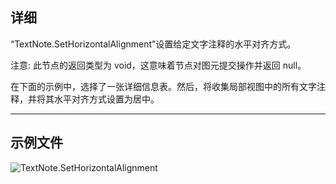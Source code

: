 ## 详细
“TextNote.SetHorizontalAlignment”设置给定文字注释的水平对齐方式。

注意: 此节点的返回类型为 void，这意味着节点对图元提交操作并返回 null。

在下面的示例中，选择了一张详细信息表。然后，将收集局部视图中的所有文字注释，并将其水平对齐方式设置为居中。
___
## 示例文件

![TextNote.SetHorizontalAlignment](./Revit.Elements.TextNote.SetHorizontalAlignment_img.jpg)
